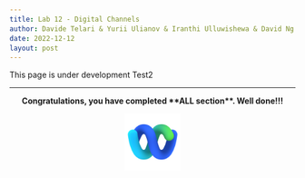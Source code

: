 ```yaml
---
title: Lab 12 - Digital Channels
author: Davide Telari & Yurii Ulianov & Iranthi Ulluwishewa & David Ng & Naveen Kumar Narasimhan Almeti
date: 2022-12-12
layout: post 
---
```


This page is under development
Test2



---


<p style="text-align:center"><strong>Congratulations, you have completed **ALL section**. Well done!!!</strong></p>
		
<p style="text-align:center;"><img src="/assets/gitbook/images/webex.png" width="100"></p>	
